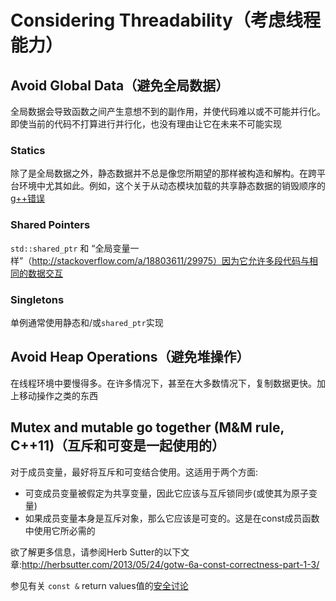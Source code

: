 # Considering Threadability（考虑线程能力）

## Avoid Global Data（避免全局数据）

全局数据会导致函数之间产生意想不到的副作用，并使代码难以或不可能并行化。即使当前的代码不打算进行并行化，也没有理由让它在未来不可能实现

### Statics

除了是全局数据之外，静态数据并不总是像您所期望的那样被构造和解构。在跨平台环境中尤其如此。例如，这个关于从动态模块加载的共享静态数据的销毁顺序的[g++错误](https://gcc.gnu.org/bugzilla/show_bug.cgi?id=66830)

### Shared Pointers

`std::shared_ptr` 和 “全局变量一样”（http://stackoverflow.com/a/18803611/29975）因为它允许多段代码与相同的数据交互

### Singletons

单例通常使用静态和/或`shared_ptr`实现

## Avoid Heap Operations（避免堆操作）

在线程环境中要慢得多。在许多情况下，甚至在大多数情况下，复制数据更快。加上移动操作之类的东西

## Mutex and mutable go together (M&M rule, C++11)（互斥和可变是一起使用的）

对于成员变量，最好将互斥和可变结合使用。这适用于两个方面:

- 可变成员变量被假定为共享变量，因此它应该与互斥锁同步(或使其为原子变量)
- 如果成员变量本身是互斥对象，那么它应该是可变的。这是在const成员函数中使用它所必需的

欲了解更多信息，请参阅Herb Sutter的以下文章:http://herbsutter.com/2013/05/24/gotw-6a-const-correctness-part-1-3/

参见有关 `const &` return values值的[安全讨论](https://github.com/cpp-best-practices/cppbestpractices/blob/master/04-Considering_Safety.md#consider-return-by-value-for-mutable-data-const--for-immutable)